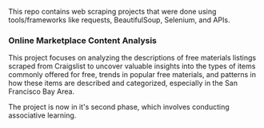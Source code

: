 This repo contains web scraping projects that were done using tools/frameworks like requests, BeautifulSoup, Selenium, and APIs.

### Online Marketplace Content Analysis 
This project focuses on analyzing the descriptions of free materials listings scraped from Craigslist to uncover valuable insights into the types of items commonly offered for free, trends in popular free materials, and patterns in how these items are described and categorized, especially in the San Francisco Bay Area.

The project is now in it's second phase, which involves conducting associative learning.
